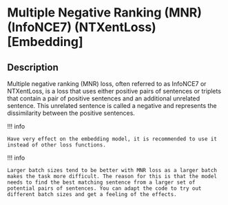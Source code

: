 # Multiple Negative Ranking (MNR) (InfoNCE7) (NTXentLoss) [Embedding]

## Description

Multiple negative ranking (MNR) loss, often referred to as InfoNCE7 or NTXentLoss, is a loss that uses either positive pairs of sentences or triplets that contain a pair of positive sentences and an additional unrelated sentence.
This unrelated sentence is called a negative and represents the dissimilarity between the positive sentences.

!!! info

    Have very effect on the embedding model, it is recommended to use it instead of other loss functions.

!!! info

    Larger batch sizes tend to be better with MNR loss as a larger batch makes the task more difficult. The reason for this is that the model needs to find the best matching sentence from a larger set of potential pairs of sentences. You can adapt the code to try out different batch sizes and get a feeling of the effects.
